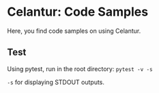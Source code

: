 # Celantur: Code Samples 

Here, you find code samples on using Celantur.

## Test

Using pytest, run in the root directory: `pytest -v -s`

`-s` for displaying STDOUT outputs.